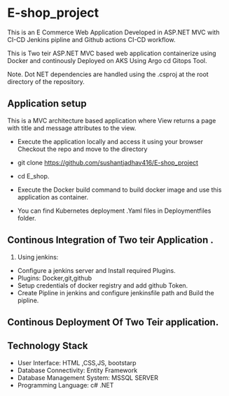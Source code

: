 # E-shop_project
This is an  E Commerce Web Application Developed in ASP.NET MVC  with CI-CD Jenkins pipline and Github actions CI-CD workflow.

This is Two teir ASP.NET MVC based web application containerize using Docker and continously Deployed on AKS Using Argo cd Gitops Tool. 

Note. Dot NET dependencies are handled using the .csproj at the root directory of the repository.

## Application setup 
This is a MVC architecture based application where View returns a page with title and message attributes to the view.

- Execute the application locally and access it using your browser Checkout the repo and move to the directory

- git clone https://github.com/sushantjadhav416/E-shop_project

- cd E_shop.

- Execute the Docker build command to build docker image and use this application as container.
  
- You can find Kubernetes deployment .Yaml files in Deploymentfiles folder.

## Continous Integration of Two teir Application .
1. Using jenkins:
- Configure a jenkins server and Install required Plugins.
- Plugins: Docker,git,github
- Setup credentials of docker registry and add github Token.
- Create Pipline in jenkins and configure jenkinsfile path and Build the pipline.

## Continous Deployment Of Two Teir application.


## Technology Stack
- User Interface: HTML ,CSS,JS, bootstarp
- Database Connectivity: Entity Framework
- Database Management System: MSSQL SERVER
- Programming Language: c# .NET

  
